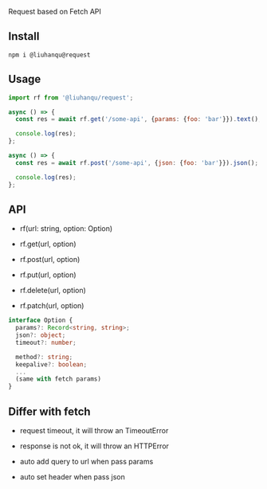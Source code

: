 Request based on Fetch API

## Install

```
npm i @liuhanqu@request
```

## Usage

```js
import rf from '@liuhanqu/request';

async () => {
  const res = await rf.get('/some-api', {params: {foo: 'bar'}}).text();

  console.log(res);
};

async () => {
  const res = await rf.post('/some-api', {json: {foo: 'bar'}}).json();

  console.log(res);
};
```

## API

- rf(url: string, option: Option)

- rf.get(url, option)

- rf.post(url, option)

- rf.put(url, option)

- rf.delete(url, option)

- rf.patch(url, option)

```ts
interface Option {
  params?: Record<string, string>;
  json?: object;
  timeout?: number;

  method?: string;
  keepalive?: boolean;
  ...
  (same with fetch params)
}
```

## Differ with fetch

- request timeout, it will throw an TimeoutError

- response is not ok, it will throw an HTTPError

- auto add query to url when pass params

- auto set header when pass json
